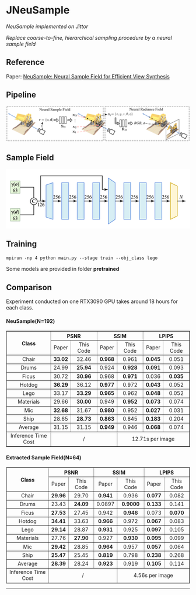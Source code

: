 # JNeuSample

*NeuSample implemented on Jittor*

*Replace coarse-to-fine, hierarchical sampling procedure by a neural sample field*

## Reference 

Paper: [NeuSample: Neural Sample Field for Efficient View Synthesis](https://arxiv.org/pdf/2111.15552.pdf)  

## Pipeline
![图片](/imgs/pipeline.png)
## Sample Field
<p align = "center">
<img src="./imgs/samplefield.png" width="550px" align="middle" />  
</p>

## Training 

```
mpirun -np 4 python main.py --stage train --obj_class lego
```

Some models are provided in folder **pretrained**
## Comparison
Experiment conducted on one RTX3090 GPU takes around 18 hours for each class.  
<h4>NeuSample(N=192)</h4>
<table border="1" width="1000px" cellspacing="20">
<tr>
  <th rowspan="2" align="center" valign="center">Class</th>
  <th colspan="2" align="center" valign="center">PSNR</th>
  <th colspan="2" align="center" valign="center">SSIM</th>
  <th colspan="2" align="center" valign="center">LPIPS</th>
</tr>
<tr>
  <td align="center" valign="center">Paper</td>
  <td align="center" valign="center">This Code</td>
  <td align="center" valign="center">Paper</td>
  <td align="center" valign="center">This Code</td>
  <td align="center" valign="center">Paper</td>
  <td align="center" valign="center">This Code</td>
</tr>
<tr>
  <td align="center" valign="center">Chair</td>
  <td align="center" valign="center"><b>33.02</b></td>
  <td align="center" valign="center">32.46</td>
  <td align="center" valign="center"><b>0.968</b></td>
  <td align="center" valign="center">0.961</td>
  <td align="center" valign="center"><b>0.045</b></td>
  <td align="center" valign="center">0.051</td>
</tr>
<tr>
  <td align="center" valign="center">Drums</td>
  <td align="center" valign="center">24.99</td>
  <td align="center" valign="center"><b>25.94</b></td>
  <td align="center" valign="center">0.924</td>
  <td align="center" valign="center"><b>0.928</b></td>
  <td align="center" valign="center"><b>0.091</b></td>
  <td align="center" valign="center">0.093</td>
</tr>
<tr>
  <td align="center" valign="center">Ficus</td>
  <td align="center" valign="center">30.72</td>
  <td align="center" valign="center"><b>30.96</b></td>
  <td align="center" valign="center">0.968</td>
  <td align="center" valign="center"><b>0.971</b></td>
  <td align="center" valign="center">0.036</td>
  <td align="center" valign="center"><b>0.035</b></td>
</tr>
<tr>
  <td align="center" valign="center">Hotdog</td>
  <td align="center" valign="center"><b>36.29</b></td>
  <td align="center" valign="center">36.12</td>
  <td align="center" valign="center"><b>0.977</b></td>
  <td align="center" valign="center">0.972</td>
  <td align="center" valign="center"><b>0.043</b></td>
  <td align="center" valign="center">0.052</td>
</tr>
<tr>
  <td align="center" valign="center">Lego</td>
  <td align="center" valign="center">33.17</td>
  <td align="center" valign="center"><b>33.29</b></td>
  <td align="center" valign="center"><b>0.965</b></td>
  <td align="center" valign="center">0.962</td>
  <td align="center" valign="center"><b>0.048</b></td>
  <td align="center" valign="center">0.052</td>
</tr>
<tr>
  <td align="center" valign="center">Materials</td>
  <td align="center" valign="center">29.66</td>
  <td align="center" valign="center"><b>30.00</b></td>
  <td align="center" valign="center">0.949</td>
  <td align="center" valign="center"><b>0.952</b></td>
  <td align="center" valign="center"><b>0.073</b></td>
  <td align="center" valign="center">0.074</td>
</tr>
<tr>
  <td align="center" valign="center">Mic</td>
  <td align="center" valign="center"><b>32.68</b></td>
  <td align="center" valign="center">31.67</td>
  <td align="center" valign="center"><b>0.980</b></td>
  <td align="center" valign="center">0.952</td>
  <td align="center" valign="center"><b>0.027</b></td>
  <td align="center" valign="center">0.031</td>
</tr>
<tr>
  <td align="center" valign="center">Ship</td>
  <td align="center" valign="center">28.65</td>
  <td align="center" valign="center"><b>28.73</b></td>
  <td align="center" valign="center"><b>0.863</b></td>
  <td align="center" valign="center">0.845</td>
  <td align="center" valign="center"><b>0.183</b></td>
  <td align="center" valign="center">0.204</td>
</tr>
<tr>
  <td align="center" valign="center">Average</td>
  <td align="center" valign="center">31.15</td>
  <td align="center" valign="center">31.15</td>
  <td align="center" valign="center"><b>0.949</b></td>
  <td align="center" valign="center">0.946</td>
  <td align="center" valign="center"><b>0.068</b></td>
  <td align="center" valign="center">0.074</td>
</tr>
<tr>
  <td align="center" valign="center">Inference Time Cost</td>
  <td colspan="3" align="center" valign="center">/</td>
  <td colspan="3" align="center" valign="center">12.71s per image</td>
</tr>
</table>


<h4>Extracted Sample Field(N=64)</h4>
<table border="1" width="1000px" cellspacing="20">
<tr>
  <th rowspan="2" align="center" valign="center">Class</th>
  <th colspan="2" align="center" valign="center">PSNR</th>
  <th colspan="2" align="center" valign="center">SSIM</th>
  <th colspan="2" align="center" valign="center">LPIPS</th>
</tr>
<tr>
  <td align="center" valign="center">Paper</td>
  <td align="center" valign="center">This Code</td>
  <td align="center" valign="center">Paper</td>
  <td align="center" valign="center">This Code</td>
  <td align="center" valign="center">Paper</td>
  <td align="center" valign="center">This Code</td>
</tr>
<tr>
  <td align="center" valign="center">Chair</td>
  <td align="center" valign="center"><b>29.96</b></td>
  <td align="center" valign="center">29.70</td>
  <td align="center" valign="center"><b>0.941</b></td>
  <td align="center" valign="center">0.936</td>
  <td align="center" valign="center"><b>0.077</b></td>
  <td align="center" valign="center">0.082</td>
</tr>
<tr>
  <td align="center" valign="center">Drums</td>
  <td align="center" valign="center">23.43</td>
  <td align="center" valign="center"><b>24.09</b></td>
  <td align="center" valign="center">0.0897</td>
  <td align="center" valign="center"><b>0.9000</b></td>
  <td align="center" valign="center"><b>0.133</b></td>
  <td align="center" valign="center">0.141</td>
</tr>
<tr>
  <td align="center" valign="center">Ficus</td>
  <td align="center" valign="center"><b>27.53</b></td>
  <td align="center" valign="center">27.45</td>
  <td align="center" valign="center">0.942</td>
  <td align="center" valign="center"><b>0.946</b></td>
  <td align="center" valign="center">0.073</td>
  <td align="center" valign="center"><b>0.070</b></td>
</tr>
<tr>
  <td align="center" valign="center">Hotdog</td>
  <td align="center" valign="center"><b>34.41</b></td>
  <td align="center" valign="center">33.63</td>
  <td align="center" valign="center"><b>0.966</b></td>
  <td align="center" valign="center">0.972</td>
  <td align="center" valign="center"><b>0.067</b></td>
  <td align="center" valign="center">0.083</td>
</tr>
<tr>
  <td align="center" valign="center">Lego</td>
  <td align="center" valign="center"><b>29.14</b></td>
  <td align="center" valign="center">28.87</td>
  <td align="center" valign="center"><b>0.931</b></td>
  <td align="center" valign="center">0.925</td>
  <td align="center" valign="center"><b>0.097</b></td>
  <td align="center" valign="center">0.105</td>
</tr>
<tr>
  <td align="center" valign="center">Materials</td>
  <td align="center" valign="center">27.76</td>
  <td align="center" valign="center"><b>27.90</b></td>
  <td align="center" valign="center">0.927</td>
  <td align="center" valign="center"><b>0.930</b></td>
  <td align="center" valign="center"><b>0.095</b></td>
  <td align="center" valign="center">0.099</td>
</tr>
<tr>
  <td align="center" valign="center">Mic</td>
  <td align="center" valign="center"><b>29.42</b></td>
  <td align="center" valign="center">28.85</td>
  <td align="center" valign="center"><b>0.964</b></td>
  <td align="center" valign="center">0.957</td>
  <td align="center" valign="center"><b>0.057</b></td>
  <td align="center" valign="center">0.064</td>
</tr>
<tr>
  <td align="center" valign="center">Ship</td>
  <td align="center" valign="center"><b>25.47</b></td>
  <td align="center" valign="center">25.45</td>
  <td align="center" valign="center"><b>0.819</b></td>
  <td align="center" valign="center">0.798</td>
  <td align="center" valign="center"><b>0.238</b></td>
  <td align="center" valign="center">0.268</td>
</tr>
<tr>
  <td align="center" valign="center">Average</td>
  <td align="center" valign="center"><b>28.39</b></td>
  <td align="center" valign="center">28.24</td>
  <td align="center" valign="center"><b>0.923</b></td>
  <td align="center" valign="center">0.919</td>
  <td align="center" valign="center"><b>0.105</b></td>
  <td align="center" valign="center">0.114</td>
</tr>
<tr>
  <td align="center" valign="center">Inference Time Cost</td>
  <td colspan="3" align="center" valign="center">/</td>
  <td colspan="3" align="center" valign="center">4.56s per image</td>
</tr>
</table>

   


  
***   




